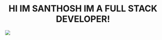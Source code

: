<CENTER><H1>HI IM SANTHOSH IM A FULL STACK DEVELOPER!</H1></CENTER>

<IMG SRC="https://www.svgrepo.com/show/353657/django-icon.svg">
